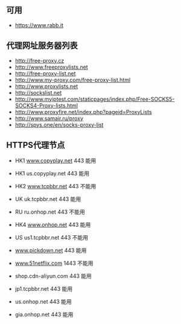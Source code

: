 ## 可用
* https://www.rabb.it

## 代理网址服务器列表
* http://free-proxy.cz
* http://www.freeproxylists.net
* http://free-proxy-list.net
* http://www.my-proxy.com/free-proxy-list.html
* http://www.proxylists.net
* http://sockslist.net
* http://www.myiptest.com/staticpages/index.php/Free-SOCKS5-SOCKS4-Proxy-lists.html
* http://www.proxyfire.net/index.php?pageid=ProxyLists
* http://www.samair.ru/proxy
* http://spys.one/en/socks-proxy-list


## HTTPS代理节点
* HK1 www.copyplay.net 443 能用

* HK1 us.copyplay.net 443 能用

* HK2 www.tcpbbr.net 443 不能用

* UK uk.tcpbbr.net 443 能用

* RU ru.onhop.net 443 不能用

* HK4 www.onhop.net 443 能用

* US us1.tcpbbr.net 443 不能用

* www.pickdown.net 443 能用

* www.51netflix.com 1443 不能用

* shop.cdn-aliyun.com 443 能用

* jp1.tcpbbr.net 443 能用

* us.onhop.net 443 能用

* gia.onhop.net 443 能用
